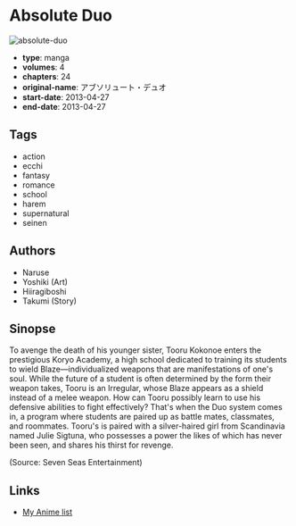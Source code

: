 # Absolute Duo

![absolute-duo](https://cdn.myanimelist.net/images/manga/1/148013.jpg)

-   **type**: manga
-   **volumes**: 4
-   **chapters**: 24
-   **original-name**: アブソリュート・デュオ
-   **start-date**: 2013-04-27
-   **end-date**: 2013-04-27

## Tags

-   action
-   ecchi
-   fantasy
-   romance
-   school
-   harem
-   supernatural
-   seinen

## Authors

-   Naruse
-   Yoshiki (Art)
-   Hiiragiboshi
-   Takumi (Story)

## Sinopse

To avenge the death of his younger sister, Tooru Kokonoe enters the prestigious Koryo Academy, a high school dedicated to training its students to wield Blaze—individualized weapons that are manifestations of one's soul. While the future of a student is often determined by the form their weapon takes, Tooru is an Irregular, whose Blaze appears as a shield instead of a melee weapon. How can Tooru possibly learn to use his defensive abilities to fight effectively? That's when the Duo system comes in, a program where students are paired up as battle mates, classmates, and roommates. Tooru's is paired with a silver-haired girl from Scandinavia named Julie Sigtuna, who possesses a power the likes of which has never been seen, and shares his thirst for revenge.

(Source: Seven Seas Entertainment)

## Links

-   [My Anime list](https://myanimelist.net/manga/51023/Absolute_Duo)
